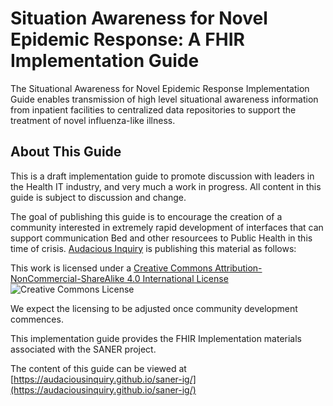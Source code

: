 # Situation Awareness for Novel Epidemic Response: A FHIR Implementation Guide

The Situational Awareness for Novel Epidemic Response Implementation Guide enables transmission
of high level situational awareness information from inpatient facilities to centralized data repositories
to support the treatment of novel influenza-like illness.

## About This Guide
This is a draft implementation guide to promote discussion with leaders in the Health
IT industry, and very much a work in progress.  All content in this guide is subject
to discussion and change.

The goal of publishing this guide is to encourage the creation of a community interested
in extremely rapid development of interfaces that can support communication Bed and other
resourcees to Public Health in this time of crisis.  [Audacious Inquiry](https://ainq.com) is publishing this
material as follows:

This work is licensed under a [Creative Commons Attribution-NonCommercial-ShareAlike 4.0 International License](http://creativecommons.org/licenses/by-nc-sa/4.0/) ![Creative Commons License](https://i.creativecommons.org/l/by-nc-sa/4.0/80x15.png)

We expect the licensing to be adjusted once community development commences.

This implementation guide provides the FHIR Implementation materials associated with
the SANER project.

The content of this guide can be viewed at [https://audaciousinquiry.github.io/saner-ig/](https://audaciousinquiry.github.io/saner-ig/)
